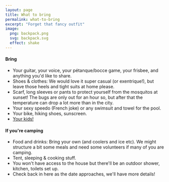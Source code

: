 ```yaml
---
layout: page
title: What to bring
permalink: what-to-bring
excerpt: "Forget that fancy outfit"
image:
  png: backpack.png
  svg: backpack.svg
  effect: shake
---
```



#### Bring

* Your guitar, your voice, your pétanque/bocce game, your frisbee, and anything you'd like to share.
* Shoes & clothes: We would love it super casual (or exentrique!), but leave those heels and tight suits at home please.
* Scarf, long sleeves or pants to protect yourself from the mosquitos at sunset!  The bugs are only out for an hour so, but after that the temperature can drop a lot more than in the city.
* Your sexy speedo (French joke) or any swimsuit and towel for the pool.
* Your bike, hiking shoes, sunscreen.
* [Your kids!](/kids)


#### If you're camping

* Food and drinks: Bring your own (and coolers and ice etc). We might structure a bit some meals and need some volunteers if many of you are camping.  
* Tent, sleeping & cooking stuff.
* You won't have access to the house but there'll be an outdoor shower, kitchen, toilets set up.
* Check back in here as the date approaches, we'll have more details!
